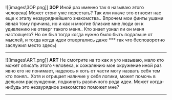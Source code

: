 ![[images\ЗОР.png]]
**ЗОР**
Иной раз именно так я называю этого человека) Может стоит уже перестать? Так или иначе это относит нас еще к этапу незауряднейшего знакомства.. Впрочем мои финты ушами явная тому причина, но и как и многие близкие мне люди он к удивлению не отверг такого меня.. Кто знает узнал ли он меня настоящего? Но он был тогда когда нужно было быть подальше от мыслей, и тогда когда идеи отвергались даже *** так что бесповоротно заслужил место здесь)

---
![[images\ART.png]]
**ART**
Не смотрите на то как я уго называю, мало кто может описать этого человека, к сожалению мое окружение иной раз явно его не понимает, надеюсь я хоть от части могу назвать себя тем кто понял.. Хотя и отрицает наличие у себя логики, может помочь в дельном рассуждении, подкинуть различного рода идеи. Может когда-нибудь это незаурядное знакомство поможет мне?

---
